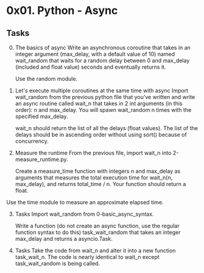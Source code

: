 # 0x01. Python - Async

## Tasks

0. The basics of async
   Write an asynchronous coroutine that takes in an integer argument (max_delay, with a default value of 10) named wait_random that waits for a random delay between 0 and max_delay (included and float value) seconds and eventually returns it.

   Use the random module.

1. Let's execute multiple coroutines at the same time with async
   Import wait_random from the previous python file that you’ve written and write an async routine called wait_n that takes in 2 int arguments (in this order): n and max_delay. You will spawn wait_random n times with the specified max_delay.

   wait_n should return the list of all the delays (float values). The list of the delays should be in ascending order without using sort() because of concurrency.

2. Measure the runtime
   From the previous file, import wait_n into 2-measure_runtime.py.

   Create a measure_time function with integers n and max_delay as arguments that measures the total execution time for wait_n(n, max_delay), and returns total_time / n. Your function should return a float.

Use the time module to measure an approximate elapsed time.

3. Tasks
   Import wait_random from 0-basic_async_syntax.

   Write a function (do not create an async function, use the regular function syntax to do this) task_wait_random that takes an integer max_delay and returns a asyncio.Task.

4. Tasks
   Take the code from wait_n and alter it into a new function task_wait_n. The code is nearly identical to wait_n except task_wait_random is being called.
